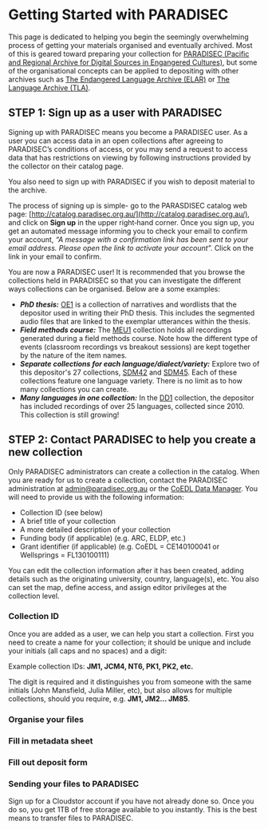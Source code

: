# Getting Started with PARADISEC

This page is dedicated to helping you begin the seemingly overwhelming process of getting your materials organised and eventually archived. Most of this is geared toward preparing your collection for [PARADISEC (Pacific and Regional Archive for Digital Sources in Engangered Cultures)](https://www.paradisec.org.au/), but some of the organisational concepts can be applied to depositing with other archives such as [The Endangered Language Archive (ELAR)](https://elar.soas.ac.uk/) or [The Language Archive (TLA)](https://archive.mpi.nl/tla/).

## STEP 1: Sign up as a user with PARADISEC
Signing up with PARADISEC means you become a PARADISEC user. As a user you can access data in an open collections after agreeing to PARADISEC’s conditions of access, or you may send a request to access data that has restrictions on viewing by following instructions provided by the collector on their catalog page.

You also need to sign up with PARADISEC if you wish to deposit material to the archive. 

The process of signing up is simple- go to the PARASDISEC catalog web page: [http://catalog.paradisec.org.au/](http://catalog.paradisec.org.au/), and click on **Sign up** in the upper right‐hand corner. Once you sign up, you get an automated message informing you to check your email to confirm your account, _“A message with a confirmation link has been sent to your email address. Please open the link to activate your account”._ Click on the link in your email to confirm. 

You are now a PARADISEC user! It is recommended that you browse the collections held in PARADISEC so that you can investigate the different ways collections can be organised. Below are a some examples:
* ***PhD thesis:*** [OE1](https://dx.doi.org/10.4225/72/58949afab6af0) is a collection of narratives and wordlists that the depositor used in writing their PhD thesis. This includes the segmented audio files that are linked to the exemplar utterances within the thesis.
* ***Field methods course:*** The [MEU1](https://dx.doi.org/10.26278/5e00d67b8be35) collection holds all recordings generated during a field methods course. Note how the different type of events (classroom recordings vs breakout sessions) are kept together by the nature of the item names.
* ***Separate collections for each language/dialect/variety:*** Explore two of this depositor's 27 collections, [SDM42](https://catalog.paradisec.org.au/collections/SDM42) and [SDM45](http://catalog.paradisec.org.au/collections/SDM45). Each of these collections feature one language variety. There is no limit as to how many collections you can create.
* ***Many languages in one collection:*** In the [DD1](https://dx.doi.org/10.4225/72/56E8248563EE0) collection, the depositor has included recordings of over 25 languages, collected since 2010. This collection is still growing! 


## STEP 2: Contact PARADISEC to help you create a new collection

Only PARADISEC administrators can create a collection in the catalog.  When you are ready for us to create a collection, contact the PARADISEC administration at [admin@paradisec.org.au](admin@paradisec.org.au) or the [CoEDL Data Manager](mailto:julia.miller@anu.edu.au). You will need to provide us with the following information:

* Collection ID (see below)
* A brief title of your collection
* A more detailed description of your collection
* Funding body (if applicable) (e.g. ARC, ELDP, etc.)
* Grant identifier (if applicable) (e.g. CoEDL = CE140100041 or Wellsprings = FL130100111)

You can edit the collection information after it has been created, adding details such as the originating university, country, language(s), etc. You also can set the map, define access, and assign editor privileges at the collection level.

### Collection ID

Once you are added as a user, we can help you start a collection.  First you need to create a name for your collection; it should be unique and include your initials (all caps and no spaces) and a digit:

Example collection IDs:
**JM1, JCM4, NT6, PK1, PK2, etc.**

The digit is required and it distinguishes you from someone with the same initials (John Mansfield, Julia Miller, etc), but also allows for multiple collections, should you require, e.g. **JM1, JM2... JM85**.

### Organise your files

### Fill in metadata sheet

### Fill out deposit form

### Sending your files to PARADISEC

Sign up for a Cloudstor account if you have not already done so. Once you do so, you get 1TB of free storage available to you instantly. This is the best means to transfer files to PARADISEC.


